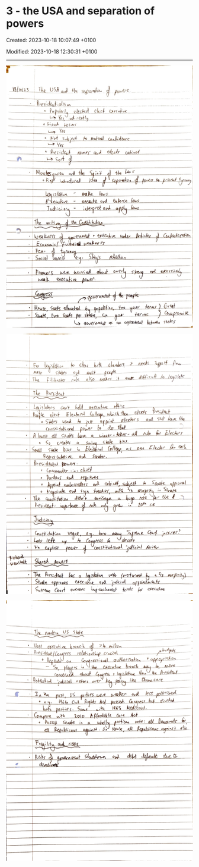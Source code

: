 # 3 - the USA and separation of powers

Created: 2023-10-18 10:07:49 +0100

Modified: 2023-10-18 12:30:31 +0100

---

![](../../media/Year-1-Practice-3---the-USA-and-separation-of-powers-image1.jpeg)



![](../../media/Year-1-Practice-3---the-USA-and-separation-of-powers-image2.jpeg)



![](../../media/Year-1-Practice-3---the-USA-and-separation-of-powers-image3.jpeg)





